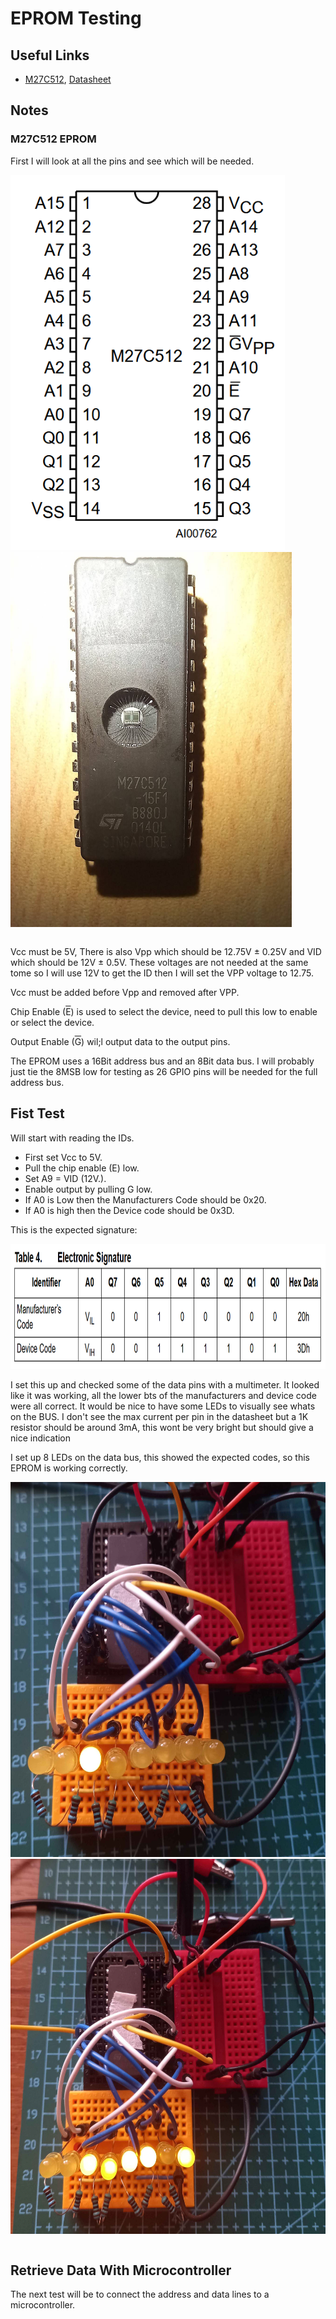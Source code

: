 # EPROM Testing

## Useful Links
- [M27C512](https://www.aliexpress.com/item/1005009205345368.html), [Datasheet](https://media.digikey.com/pdf/data%20sheets/st%20microelectronics%20pdfs/m27c512.pdf)


## Notes
### M27C512 EPROM

First I will look at all the pins and see which will be needed.


<table>
  <tr>
    <img src="./Images/M27C512Pinout.png" height="600"/>
    <img src="./Images/M27C512.jpg" height="600"/>
  </tr>
</table>

Vcc must be 5V, There is also Vpp which should be 12.75V ± 0.25V and VID which should be 12V ± 0.5V. These voltages are not needed at the same tome so I will use 12V to get the ID then I will set the VPP voltage to 12.75.

Vcc must be added before Vpp and removed after VPP.

Chip Enable (<span style="text-decoration: overline;">E</span>) is used to select the device, need to pull this low to enable or select the device.

Output Enable (<span style="text-decoration: overline;">G</span>) wil;l output data to the output pins.

The EPROM uses a 16Bit address bus and an 8Bit data bus. I will probably just tie the 8MSB low for testing as 26 GPIO pins will be needed for the full address bus.

## Fist Test

Will start with reading the IDs.
- First set Vcc to 5V.
- Pull the chip enable (E) low.
- Set A9 = VID (12V.).
- Enable output by pulling G low.
- If A0 is Low then the Manufacturers Code should be 0x20. 
- If A0 is high then the Device code should be 0x3D.

This is the expected signature:

<img src="./Images/ExpectedSignature.png" height="200"/>

I set this up and checked some of the data pins with a multimeter. It looked like it was working, all the lower bts of the manufacturers and device code were all correct. It would be nice to have some LEDs to visually see whats on the BUS. I don't see the max current per pin in the datasheet but a 1K resistor should be around 3mA, this wont be very bright but should give a nice indication  

I set up 8 LEDs on the data bus, this showed the expected codes, so this EPROM is working correctly. 
<table>
  <tr>
    <img src="./Images/MFR_CODE.jpg" height="600"/>
    <img src="./Images/DEV_CODE.jpg" height="600"/>
  </tr>
</table>

## Retrieve Data With Microcontroller
The next test will be to connect the address and data lines to a microcontroller. 
